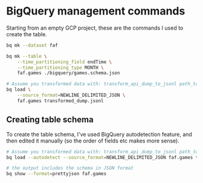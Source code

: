 # BigQuery management commands

Starting from an empty GCP project, these are the commands I used to create the table.

```bash
bq mk --dataset faf

bq mk --table \
    --time_partitioning_field endTime \
    --time_partitioning_type MONTH \
    faf.games ./bigquery/games.schema.json

# Assume you transformed data with: transform_api_dump_to_jsonl path_to_raw_api_dump.json transformed_dump.jsonl
bq load \
    --source_format=NEWLINE_DELIMITED_JSON \
    faf.games transformed_dump.jsonl
```

## Creating table schema

To create the table schema, I've used BigQuery autodetection feature, and then edited it manually (so the order of fields etc makes more sense).

```bash
# Assume you transformed data with: transform_api_dump_to_jsonl path_to_raw_api_dump.json transformed_dump.jsonl
bq load --autodetect --source_format=NEWLINE_DELIMITED_JSON faf.games transformed_dump.jsonl

# the output includes the schema in JSON format
bq show --format=prettyjson faf.games
```

